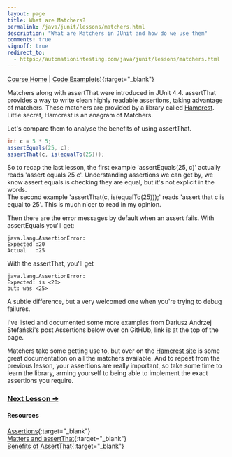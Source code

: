 ```yaml
---
layout: page
title: What are Matchers?
permalink: /java/junit/lessons/matchers.html
description: "What are Matchers in JUnit and how do we use them"
comments: true
signoff: true
redirect_to:
  - https://automationintesting.com/java/junit/lessons/matchers.html
---
```

[Course Home](../../course) \| [Code Example(s)](https://github.com/FriendlyTester/Free-Java-Basics-Course/blob/master/src/test/java/junitlessons/D_Matchers.java){:target="_blank"}

Matchers along with assertThat were introduced in JUnit 4.4. assertThat provides a way to write clean highly readable assertions, taking advantage of matchers. These matchers are provided by a library called [Hamcrest](http://hamcrest.org/JavaHamcrest/). Little secret, Hamcrest is an anagram of Matchers.

Let's compare them to analyse the benefits of using assertThat.

```java
int c = 5 * 5;
assertEquals(25, c);
assertThat(c, is(equalTo(25)));
```
So to recap the last lesson, the first example 'assertEquals(25, c)' actually reads 'assert equals <expected> 25 <actual> c'. Understanding assertions we can get by, we know assert equals is checking they are equal, but it's not explicit in the words.  
The second example 'assertThat(c, is(equalTo(25)));' reads 'assert that <actual> c is equal to <expected> 25'. This is much nicer to read in my opinion.

Then there are the error messages by default when an assert fails. With assertEquals you'll get:
```text
java.lang.AssertionError:
Expected :20
Actual   :25
```
With the assertThat, you'll get
```text
java.lang.AssertionError:
Expected: is <20>
but: was <25>
```
A subtle difference, but a very welcomed one when you're trying to debug failures.

I've listed and documented some more examples from Dariusz Andrzej Stefański's post Assertions below over on GitHUb, link is at the top of the page.

Matchers take some getting use to, but over on the [Hamcrest site](https://code.google.com/archive/p/hamcrest/wikis/Tutorial.wiki) is some great documentation on all the matchers available. And to repeat from the previous lesson, your assertions are really important, so take some time to learn the library, arming yourself to being able to implement the exact assertions you require.

### [Next Lesson &#10132;](../lessons/runningtests)

#### Resources
[Assertions](https://github.com/junit-team/junit4/wiki/Assertions){:target="_blank"}  
[Matters and assertThat](https://github.com/junit-team/junit4/wiki/Matchers-and-assertthat){:target="_blank"}  
[Benefits of AssertThat](https://objectpartners.com/2013/09/18/the-benefits-of-using-assertthat-over-other-assert-methods-in-unit-tests/){:target="_blank"}